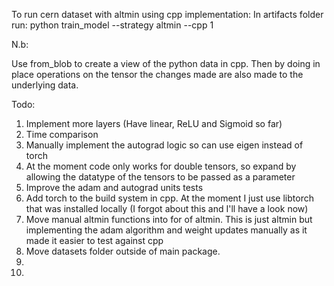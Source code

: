 To run cern dataset with altmin using cpp implementation:
	In artifacts folder run:
		python train_model --strategy altmin --cpp 1

N.b:

Use from_blob to create a view of the python data in cpp. Then by doing in place operations on the tensor the changes made are also made to the underlying data. 
		
Todo:

1) Implement more layers (Have linear, ReLU and Sigmoid so far)
2) Time comparison 
3) Manually implement the autograd logic so can use eigen instead of torch 
4) At the moment code only works for double tensors, so expand by allowing the datatype of the tensors to be passed as a parameter 
5) Improve the adam and autograd units tests 
6) Add torch to the build system in cpp. At the moment I just use libtorch that was installed locally (I forgot about this and I'll have a look now)
7) Move manual altmin functions into for of altmin. This is just altmin but implementing the adam algorithm and weight updates manually as it made it easier to test against cpp
8) Move datasets folder outside of main package.
9)
10)
